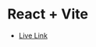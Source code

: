 # React + Vite



- [Live Link](https://66ea6538f9e7c3072d2cd38c--silly-selkie-4efc71.netlify.app/) 
